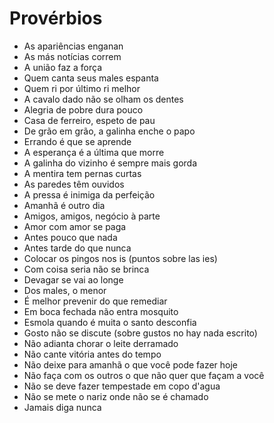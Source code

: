 # Provérbios

* As apariências enganan
* As más notícias correm
* A união faz a força
* Quem canta seus males espanta
* Quem ri por último ri melhor
* A cavalo dado não se olham os dentes
* Alegria de pobre dura pouco
* Casa de ferreiro, espeto de pau
* De grão em grão, a galinha enche o papo
* Errando é que se aprende
* A esperança é a última que morre
* A galinha do vizinho é sempre mais gorda
* A mentira tem pernas curtas
* As paredes têm ouvidos
* A pressa é inimiga da perfeição
* Amanhã é outro dia
* Amigos, amigos, negócio à parte
* Amor com amor se paga
* Antes pouco que nada
* Antes tarde do que nunca
* Colocar os pingos nos is (puntos sobre las ies)
* Com coisa seria não se brinca
* Devagar se vai ao longe
* Dos males, o menor
* É melhor prevenir do que remediar
* Em boca fechada não entra mosquito
* Esmola quando é muita o santo desconfia
* Gosto não se discute (sobre gustos no hay nada escrito)
* Não adianta chorar o leite derramado
* Não cante vitória antes do tempo
* Não deixe para amanhã o que você pode fazer hoje
* Não faça com os outros o que não quer que façam a você
* Não se deve fazer tempestade em copo d'agua
* Não se mete o nariz onde não se é chamado
* Jamais diga nunca
